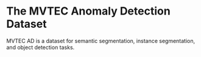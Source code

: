 # The MVTEC Anomaly Detection Dataset

MVTEC AD is a dataset for semantic segmentation, instance segmentation, and object detection tasks.
